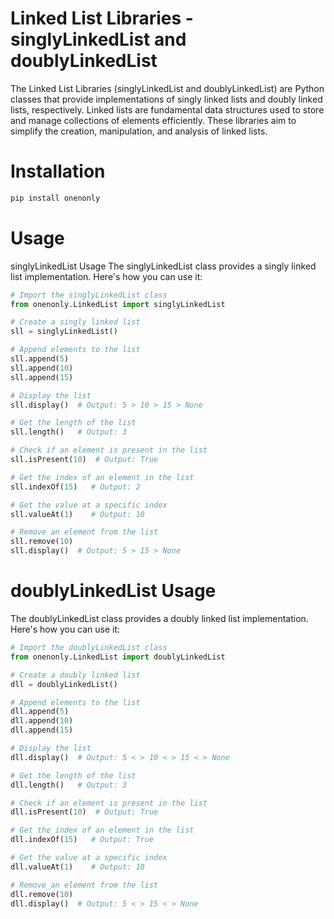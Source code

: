 # Linked List Libraries - singlyLinkedList and doublyLinkedList
The Linked List Libraries (singlyLinkedList and doublyLinkedList) are Python classes that provide implementations of singly linked lists and doubly linked lists, respectively. Linked lists are fundamental data structures used to store and manage collections of elements efficiently. These libraries aim to simplify the creation, manipulation, and analysis of linked lists.

# Installation
```bash
pip install onenonly
```

# Usage
singlyLinkedList Usage
The singlyLinkedList class provides a singly linked list implementation. Here's how you can use it:

```python
# Import the singlyLinkedList class
from onenonly.LinkedList import singlyLinkedList

# Create a singly linked list
sll = singlyLinkedList()

# Append elements to the list
sll.append(5)
sll.append(10)
sll.append(15)

# Display the list
sll.display()  # Output: 5 > 10 > 15 > None

# Get the length of the list
sll.length()   # Output: 3

# Check if an element is present in the list
sll.isPresent(10)  # Output: True

# Get the index of an element in the list
sll.indexOf(15)   # Output: 2

# Get the value at a specific index
sll.valueAt(1)    # Output: 10

# Remove an element from the list
sll.remove(10)
sll.display()  # Output: 5 > 15 > None
```

# doublyLinkedList Usage
The doublyLinkedList class provides a doubly linked list implementation. Here's how you can use it:

```python
# Import the doublyLinkedList class
from onenonly.LinkedList import doublyLinkedList

# Create a doubly linked list
dll = doublyLinkedList()

# Append elements to the list
dll.append(5)
dll.append(10)
dll.append(15)

# Display the list
dll.display()  # Output: 5 < > 10 < > 15 < > None

# Get the length of the list
dll.length()   # Output: 3

# Check if an element is present in the list
dll.isPresent(10)  # Output: True

# Get the index of an element in the list
dll.indexOf(15)   # Output: True

# Get the value at a specific index
dll.valueAt(1)    # Output: 10

# Remove an element from the list
dll.remove(10)
dll.display()  # Output: 5 < > 15 < > None
```